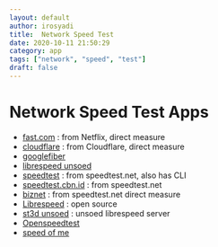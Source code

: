 ```yaml
---
layout: default
author: irosyadi
title:  Network Speed Test
date: 2020-10-11 21:50:29
category: app
tags: ["network", "speed", "test"]
draft: false
---
```


# Network Speed Test Apps
- [fast.com](https://fast.com/) : from Netflix, direct measure
- [cloudflare](https://speed.cloudflare.com/) : from Cloudflare, direct measure
- [googlefiber](https://speed.googlefiber.net/)
- [librespeed unsoed](https://st3d.unsoed.ac.id/)
- [speedtest](https://www.speedtest.net/) : from speedtest.net, also has CLI
- [speedtest.cbn.id](https://speedtest.cbn.id/) : from speedtest.net
- [biznet](https://speedtest.biznetnetworks.com/) : from speedtest.net direct measure
- [Librespeed](https://librespeed.org/) : open source
- [st3d unsoed](https://st3d.unsoed.ac.id/) : unsoed librespeed server
- [Openspeedtest](https://openspeedtest.com/)
- [speed of me](https://speedof.me/)
